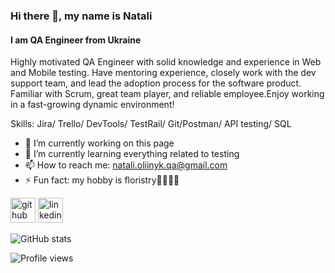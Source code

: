### Hi there 👋, my name is Natali
####         I am QA Engineer from Ukraine

Highly motivated QA Engineer with solid knowledge and experience in Web and Mobile testing. Have mentoring experience, closely work with the dev support team, and lead the adoption process for the software product. Familiar with Scrum, great team player, and reliable employee.Enjoy working in a fast-growing dynamic environment!

Skills: Jira/ Trello/ DevTools/ TestRail/ Git/Postman/ API testing/ SQL

- 🔭 I’m currently working on this page 
- 🌱 I’m currently learning everything related to testing 
- 📫 How to reach me: natali.oliinyk.qa@gmail.com 
- ⚡ Fun fact: my hobby is floristry🌺🌷🌼🌻 


[<img src='https://cdn.jsdelivr.net/npm/simple-icons@3.0.1/icons/github.svg' alt='github' height='40'>](https://github.com/Natali-Oliinyk-qa)  [<img src='https://cdn.jsdelivr.net/npm/simple-icons@3.0.1/icons/linkedin.svg' alt='linkedin' height='40'>](https://www.linkedin.com/in/natali-oliinyk-qa/)  

![GitHub stats](https://github-readme-stats.vercel.app/api?username=Natali-Oliinyk-qa&show_icons=true&count_private=true)  

![Profile views](https://github.com/Natali-Oliinyk-qa/QA-PORTFOLIO.git)  
